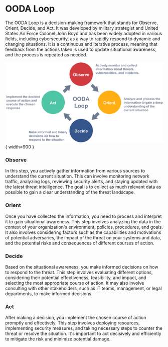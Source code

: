 # OODA Loop
The OODA Loop is a decision-making framework that stands for Observe, Orient, Decide, and Act. It was developed by military strategist and United States Air Force Colonel John Boyd and has been widely adopted in various fields, including cybersecurity, as a way to rapidly respond to dynamic and changing situations. It is a continuous and iterative process, meaning that feedback from the actions taken is used to update situational awareness, and the process is repeated as needed.

![ooda](icons/ooda.png){ width=900 }

### Observe

In this step, you actively gather information from various sources to understand the current situation. This can involve monitoring network traffic, analyzing logs, reviewing security alerts, and staying updated with the latest threat intelligence. The goal is to collect as much relevant data as possible to gain a clear understanding of the threat landscape.

### Orient

Once you have collected the information, you need to process and interpret it to gain situational awareness. This step involves analyzing the data in the context of your organization's environment, policies, procedures, and goals. It also involves considering factors such as the capabilities and motivations of potential adversaries, the impact of the threat on your systems and data, and the potential risks and consequences of different courses of action.

### Decide

Based on the situational awareness, you make informed decisions on how to respond to the threat. This step involves evaluating different options, considering their potential effectiveness, feasibility, and impact, and selecting the most appropriate course of action. It may also involve consulting with other stakeholders, such as IT teams, management, or legal departments, to make informed decisions.

### Act

After making a decision, you implement the chosen course of action promptly and effectively. This step involves deploying resources, implementing security measures, and taking necessary steps to counter the threat or resolve the situation. It's important to act decisively and efficiently to mitigate the risk and minimize potential damage.
